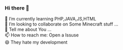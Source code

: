 ### Hi there 👋

🌱 I’m currently learning PHP,JAVA,JS,HTML  
👯 I’m looking to collaborate on Some Minecraft stuff ...  
💬 Tell me about You ...  
📫 How to reach me: Open a Issuse  
😄 They hate my development  
<!--
**Dmitri233/Dmitri233** is a ✨ _special_ ✨ repository because its `README.md` (this file) appears on your GitHub profile.

Here are some ideas to get you started:

- 🔭 I’m currently working on ...  
- 🌱 I’m currently learning ...
- 👯 I’m looking to collaborate on ...
- 🤔 I’m looking for help with ...
- 💬 Ask me about ...
- 📫 How to reach me: ...
- 😄 Pronouns: ...
- ⚡ Fun fact: ...
-->
